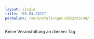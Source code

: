 ```yaml
---
layout: single
title: "09.03.2022"
permalink: /veranstaltungen/2022/03/09/
---
```


Keine Veranstaltung an diesem Tag.
